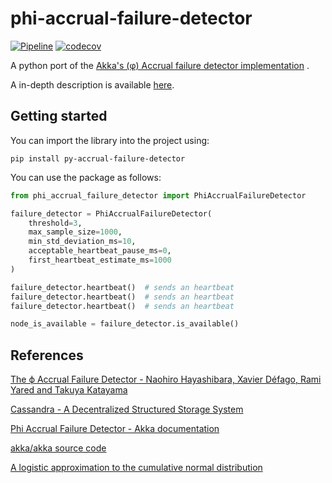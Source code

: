 # phi-accrual-failure-detector

[![Pipeline](https://github.com/samueleresca/phi-accrual-failure-detector/actions/workflows/tests.yml/badge.svg)](https://github.com/samueleresca/phi-accrual-failure-detector/actions/workflows/tests.yml)
[![codecov](https://codecov.io/gh/samueleresca/phi-accrual-failure-detector/branch/main/graph/badge.svg?token=0PXF0584P3)](https://codecov.io/gh/samueleresca/phi-accrual-failure-detector)

A python port of
the [Akka's (φ) Accrual failure detector implementation](https://github.com/akka/akka/blob/master/akka-remote/src/main/scala/akka/remote/PhiAccrualFailureDetector.scala)
. 

A in-depth description is available [here](https://samueleresca.net/detecting-node-failures-and-the-phi-accrual-failure-detector/).

## Getting started

You can import the library into the project using:

```shell
pip install py-accrual-failure-detector
```

You can use the package as follows:

```python
from phi_accrual_failure_detector import PhiAccrualFailureDetector

failure_detector = PhiAccrualFailureDetector(
    threshold=3,
    max_sample_size=1000,
    min_std_deviation_ms=10,
    acceptable_heartbeat_pause_ms=0,
    first_heartbeat_estimate_ms=1000
)

failure_detector.heartbeat()  # sends an heartbeat
failure_detector.heartbeat()  # sends an heartbeat
failure_detector.heartbeat()  # sends an heartbeat

node_is_available = failure_detector.is_available()
```

## References

[The ϕ Accrual Failure Detector - Naohiro Hayashibara, Xavier Défago, Rami Yared and Takuya Katayama](https://ieeexplore.ieee.org/document/1353004)

[Cassandra - A Decentralized Structured Storage System](https://www.cs.cornell.edu/projects/ladis2009/papers/lakshman-ladis2009.pdf)

[Phi Accrual Failure Detector - Akka documentation](https://doc.akka.io/docs/akka/current/typed/failure-detector.html)

[akka/akka source code](https://github.com/akka/akka/blob/master/akka-remote/src/main/scala/akka/remote/PhiAccrualFailureDetector.scala)

[A logistic approximation to the cumulative normal distribution](https://core.ac.uk/display/41787448)